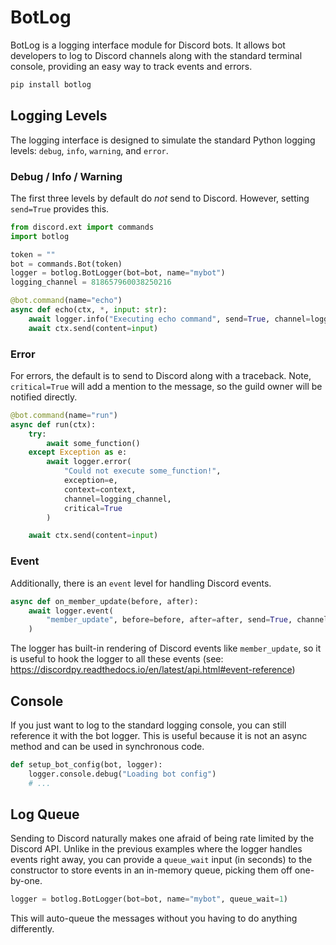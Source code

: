 # BotLog

BotLog is a logging interface module for Discord bots. It allows bot developers to log to Discord channels along with the standard terminal console, providing an easy way to track events and errors.

```bash
pip install botlog
```

## Logging Levels

The logging interface is designed to simulate the standard Python logging levels: `debug`, `info`, `warning`, and `error`. 

### Debug / Info / Warning

The first three levels by default do *not* send to Discord. However, setting `send=True` provides this.

```py
from discord.ext import commands
import botlog

token = ""
bot = commands.Bot(token)
logger = botlog.BotLogger(bot=bot, name="mybot")
logging_channel = 818657960038250216

@bot.command(name="echo")
async def echo(ctx, *, input: str):
    await logger.info("Executing echo command", send=True, channel=logging_channel)
    await ctx.send(content=input)
```

### Error

For errors, the default is to send to Discord along with a traceback. Note, `critical=True` will add a mention to the message, so the guild owner will be notified directly.

```py
@bot.command(name="run")
async def run(ctx):
    try:
        await some_function()
    except Exception as e:
        await logger.error(
            "Could not execute some_function!", 
            exception=e, 
            context=context, 
            channel=logging_channel, 
            critical=True
        )

    await ctx.send(content=input)
```

### Event

Additionally, there is an `event` level for handling Discord events.

```py
async def on_member_update(before, after):
    await logger.event(
        "member_update", before=before, after=after, send=True, channel=logging_channel
    )
```

The logger has built-in rendering of Discord events like `member_update`, so it is useful to hook the logger to all these events (see: https://discordpy.readthedocs.io/en/latest/api.html#event-reference)

## Console

If you just want to log to the standard logging console, you can still reference it with the bot logger. This is useful because it is not an async method and can be used in synchronous code.

```py
def setup_bot_config(bot, logger):
    logger.console.debug("Loading bot config")
    # ...
```

## Log Queue

Sending to Discord naturally makes one afraid of being rate limited by the Discord API. Unlike in the previous examples where the logger handles events right away, you can provide a `queue_wait` input (in seconds) to the constructor to store events in an in-memory queue, picking them off one-by-one.

```py
logger = botlog.BotLogger(bot=bot, name="mybot", queue_wait=1)
```

This will auto-queue the messages without you having to do anything differently.

